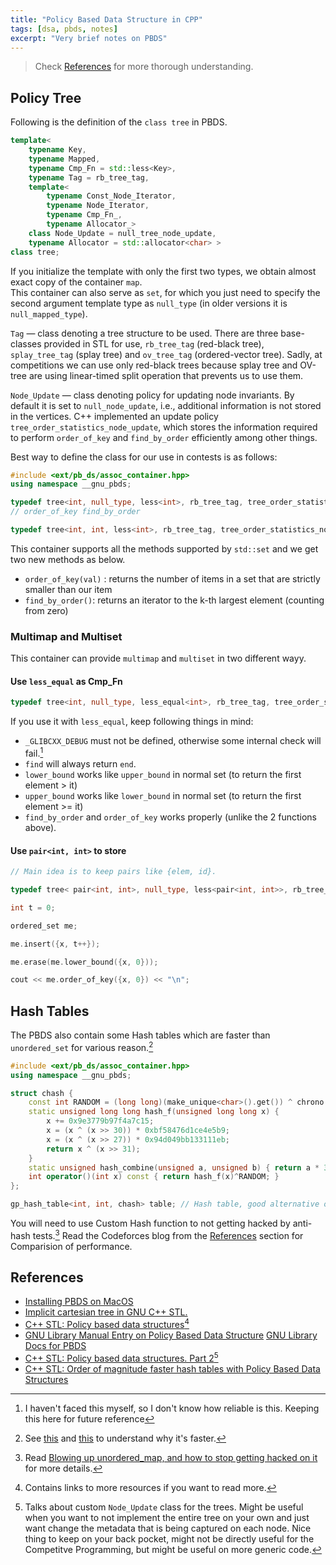 ```yaml
---
title: "Policy Based Data Structure in CPP"
tags: [dsa, pbds, notes]
excerpt: "Very brief notes on PBDS"
---
```


> Check [References](#references) for more thorough understanding.

## Policy Tree
Following is the definition of the `class tree` in PBDS.
```cpp
template<
    typename Key,
    typename Mapped,
    typename Cmp_Fn = std::less<Key>,
    typename Tag = rb_tree_tag,
    template<
        typename Const_Node_Iterator,
        typename Node_Iterator,
        typename Cmp_Fn_,
        typename Allocator_>
    class Node_Update = null_tree_node_update,
    typename Allocator = std::allocator<char> >
class tree;
```

If you initialize the template with only the first two types, we obtain almost exact copy of the container `map`.  
This container can also serve as `set`, for which you just need to specify the second argument template type as `null_type` (in older versions it is `null_mapped_type`).

`Tag` — class denoting a tree structure to be used. 
There are three base-classes provided in STL for use, `rb_tree_tag` (red-black tree), `splay_tree_tag` (splay tree) and `ov_tree_tag` (ordered-vector tree).
Sadly, at competitions we can use only red-black trees because splay tree and OV-tree are using linear-timed split operation that prevents us to use them.

`Node_Update` — class denoting policy for updating node invariants. By default it is set to `null_node_update`, i.e., additional information is not stored in the vertices.
C++ implemented an update policy `tree_order_statistics_node_update`, which stores the information required to perform `order_of_key` and `find_by_order` efficiently among other things.

Best way to define the class for our use in contests is as follows:

```cpp
#include <ext/pb_ds/assoc_container.hpp>
using namespace __gnu_pbds;

typedef tree<int, null_type, less<int>, rb_tree_tag, tree_order_statistics_node_update> ordered_set; 
// order_of_key find_by_order

typedef tree<int, int, less<int>, rb_tree_tag, tree_order_statistics_node_update> ordered_map; 
```

This container supports all the methods supported by `std::set` and we get two new methods as below.  
* `order_of_key(val)` : returns the number of items in a set that are strictly smaller than our item  
* `find_by_order()`: returns an iterator to the k-th largest element (counting from zero)

### Multimap and Multiset
This container can provide `multimap` and `multiset` in two different wayy.

#### Use `less_equal` as Cmp_Fn
```cpp
typedef tree<int, null_type, less_equal<int>, rb_tree_tag, tree_order_statistics_node_update> ordered_multiset; 

```
If you use it with `less_equal`, keep following things in mind:
* `_GLIBCXX_DEBUG` must not be defined, otherwise some internal check will fail.[^1]
* `find` will always return `end`.
* `lower_bound` works like `upper_bound` in normal set (to return the first element > it)
* `upper_bound` works like `lower_bound` in normal set (to return the first element >= it)
* `find_by_order` and `order_of_key` works properly (unlike the 2 functions above).

[^1]: I haven't faced this myself, so I don't know how reliable is this. Keeping this here for future reference

#### Use `pair<int, int>` to store
```cpp
// Main idea is to keep pairs like {elem, id}.

typedef tree< pair<int, int>, null_type, less<pair<int, int>>, rb_tree_tag, tree_order_statistics_node_update> ordered_set;

int t = 0;

ordered_set me;

me.insert({x, t++});

me.erase(me.lower_bound({x, 0}));

cout << me.order_of_key({x, 0}) << "\n";
```

## Hash Tables

The PBDS also contain some Hash tables which are faster than `unordered_set` for various reason.[^2] 

```cpp
#include <ext/pb_ds/assoc_container.hpp>
using namespace __gnu_pbds;

struct chash {
    const int RANDOM = (long long)(make_unique<char>().get()) ^ chrono::high_resolution_clock::now().time_since_epoch().count();
    static unsigned long long hash_f(unsigned long long x) {
        x += 0x9e3779b97f4a7c15;
        x = (x ^ (x >> 30)) * 0xbf58476d1ce4e5b9;
        x = (x ^ (x >> 27)) * 0x94d049bb133111eb;
        return x ^ (x >> 31);
    }
    static unsigned hash_combine(unsigned a, unsigned b) { return a * 31 + b; }
    int operator()(int x) const { return hash_f(x)^RANDOM; }
};

gp_hash_table<int, int, chash> table; // Hash table, good alternative of unordered_map
```

You will need to use Custom Hash function to not getting hacked by anti-hash tests.[^3]
Read the Codeforces blog from the [References](#references) section for Comparision of performance.

## References 
* [Installing PBDS on MacOS](https://codeforces.com/blog/entry/11080?#comment-511291)
* [Implicit cartesian tree in GNU C++ STL.](https://codeforces.com/blog/entry/10355)
* [C++ STL: Policy based data structures](https://codeforces.com/blog/entry/11080)[^4]
* [GNU Library Manual Entry on Policy Based Data Structure](https://gcc.gnu.org/onlinedocs/libstdc++/manual/policy_data_structures.html) [GNU Library Docs for PBDS](https://gcc.gnu.org/onlinedocs/libstdc++/ext/pb_ds/)
* [C++ STL: Policy based data structures. Part 2](https://codeforces.com/blog/entry/13279)[^5]
* [C++ STL: Order of magnitude faster hash tables with Policy Based Data Structures](https://codeforces.com/blog/entry/60737)

[^2]: See [this](https://codeforces.com/blog/entry/60737?#comment-446357) and [this](https://www.youtube.com/watch?v=fHNmRkzxHWs&t=47m13s) to understand why it's faster.
[^3]: Read [Blowing up unordered_map, and how to stop getting hacked on it](https://codeforces.com/blog/entry/62393) for more details.
[^4]: Contains links to more resources if you want to read more.  
[^5]: Talks about custom `Node_Update` class for the trees. Might be useful when you want to not implement the entire tree on your own and just want change the metadata that is being captured on each node. Nice thing to keep on your back pocket, might not be directly useful for the Competitve Programming, but might be useful on more generic code.
